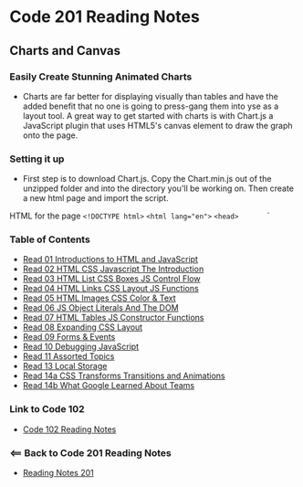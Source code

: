 # Code 201 Reading Notes

## Charts and Canvas

### Easily Create Stunning Animated Charts 
- Charts are far better for displaying visually than tables and have the added benefit that no one is going to press-gang them into yse as a layout tool. A great way to get started with charts is with Chart.js a JavaScript plugin that uses HTML5's canvas element to draw the graph onto the page. 

### Setting it up
- First step is to download Chart.js. Copy the Chart.min.js out of the unzipped folder and into the directory you'll be working on. Then create a new html page and import the script.

HTML for the page 
`<!DOCTYPE html>`
`<html lang="en">`
    `<head>
        `<meta charset="utf-8" />`
        `<title>Chart.js demo</title>`
        `<script src='Chart.min.js'></script>`
    `</head>`
    `<body>`
    `</body>`
`</html>`
### Table of Contents
- [Read 01 Introductions to HTML and JavaScript](Read01.md)
- [Read 02 HTML CSS Javascript The Introduction](Read02.md)
- [Read 03 HTML List CSS Boxes JS Control Flow](Read03.md)
- [Read 04 HTML Links CSS Layout JS Functions](Read04.md)
- [Read 05 HTML Images CSS Color & Text](Read05.md)
- [Read 06 JS Object Literals And The DOM](Read06.md)
- [Read 07 HTML Tables JS Constructor Functions](Read07.md)
- [Read 08 Expanding CSS Layout](Read08.md)
- [Read 09 Forms & Events](Read09.md)
- [Read 10 Debugging JavaScript](Read10.md)
- [Read 11 Assorted Topics](Read11.md)
- [Read 13 Local Storage](Read13.md)
- [Read 14a CSS Transforms Transitions and Animations](Read14A.md)
- [Read 14b What Google Learned About Teams](Read14A.md)

### Link to Code 102
- [Code 102 Reading Notes](https://jtaisey389.github.io/reading-notes/)

### <== Back to Code 201 Reading Notes
- [Reading Notes 201](https://jtaisey389.github.io/reading-notes201.md/)
